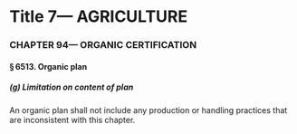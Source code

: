 
# Title 7— AGRICULTURE
### CHAPTER 94— ORGANIC CERTIFICATION
#### § 6513. Organic plan
##### (g) Limitation on content of plan

An organic plan shall not include any production or handling practices that are inconsistent with this chapter.
